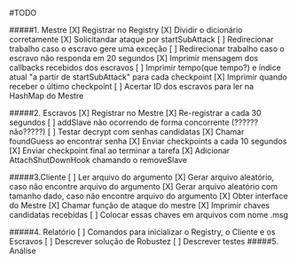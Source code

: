 #TODO

#####1. Mestre
	[X] Registrar no Registry
	[X] Dividir o dicionário corretamente
	[X] Solicitandar ataque por startSubAttack
	[ ] Redirecionar trabalho caso o escravo gere uma exceção
	[ ] Redirecionar trabalho caso o escravo não responda em 20 segundos
	[X] Imprimir mensagem dos callbacks recebidos dos escravos
	[ ] Imprimir tempo(que tempo?) e índice atual "a partir de startSubAttack" para cada checkpoint
	[X] Imprimir quando receber o último checkpoint
	[ ] Acertar ID dos escravos para ler na HashMap do Mestre

#####2. Escravos
	[X] Registrar no Mestre
	[X] Re-registrar a cada 30 segundos
	[ ] addSlave não ocorrendo de forma concorrente (??????não?????)
	[ ] Testar decrypt com senhas candidatas 
	[X] Chamar foundGuess ao encontrar senha
	[X] Enviar checkpoints a cada 10 segundos
	[X] Enviar checkpoint final ao terminar a tarefa
	[X] Adicionar AttachShutDownHook chamando o removeSlave

#####3.Cliente
	[ ] Ler arquivo do argumento
	[X] Gerar arquivo aleatório, caso não encontre arquivo do argumento
	[X] Gerar arquivo aleatório com tamanho dado, caso não encontre arquivo do argumento
	[X] Obter interface do Mestre
	[X] Chamar função de ataque do mestre
	[X] Imprimir chaves candidatas recebidas
	[ ] Colocar essas chaves em arquivos com nome <chave>.msg
	
#####4. Relatório
	[ ] Comandos para inicializar o Registry, o Cliente e os Escravos
	[ ] Descrever solução de Robustez
	[ ] Descrever testes
#####5. Análise

